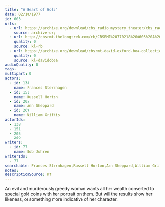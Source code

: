 ```yaml
---
title: "A Heart of Gold"
date: 02/18/1977
id: 603
urls: 
  - url: https://archive.org/download/cbs_radio_mystery_theater/cbs_radio_mystery_theater-0601-0650.zip/cbs_radio_mystery_theater-0601-0650%2Fcbsrmt_0603_a_heart_of_gold.mp3
    source: archive-org
  - url: http://cbsrmt.thelongtrek.com/rb/CBSRMT%20770218%200603%20A%20Heart%20of%20Gold_wbbm_rb.mp3
    quality: 0
    source: kl-rb
  - url: https://archive.org/download/cbsrmt-david-oxford-boa-collection/CBSRMT-770218-0603-A-Heart-of-Gold-(128-44)_KIRO-{BoA}.mp3
    quality: 0
    source: kl-davidoboa
audioQuality: 0
tags: 
multipart: 0
actors:  
  - id: 138
    name: Frances Sternhagen  
  - id: 151
    name: Russell Horton  
  - id: 205
    name: Ann Sheppard  
  - id: 269
    name: William Griffis
actorIds:  
  - 138  
  - 151  
  - 205  
  - 269
writers:  
  - id: 77
    name: Bob Juhren
writerIds:  
  - 77
searchable: Frances Sternhagen,Russell Horton,Ann Sheppard,William Griffis Bob Juhren
notes: 
descriptionSource: kf
---
```

An evil and murderously greedy woman wants all her wealth converted to special gold coins with her portrait on them. But will the results show her likeness, or something more indicative of her character.